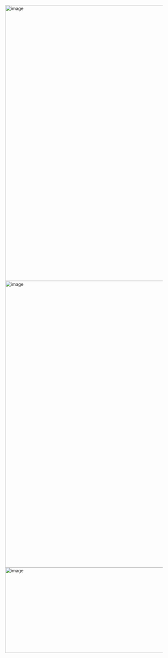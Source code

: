 <img width="1807" height="879" alt="image" src="https://github.com/user-attachments/assets/a0e512bb-dce2-4fe1-b216-a1fba8b11749" />
<img width="1799" height="913" alt="image" src="https://github.com/user-attachments/assets/080bc265-90f0-4aee-8a7a-b8711a12a2cb" />
<img width="807" height="273" alt="image" src="https://github.com/user-attachments/assets/b528cc6a-6ed7-49e5-bdd1-33b0e55610ea" />
